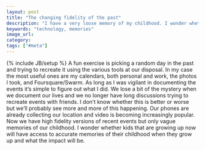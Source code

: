 ```yaml
---
layout: post
title: "The changing fidelity of the past"
description: "I have a very loose memory of my childhood. I wonder whether kids these days will have much higher fidelity versions of theirs as they grow up."
keywords: "technology, memories"
image_url:
category:
tags: ["#meta"]
---
```

{% include JB/setup %}
A fun exercise is picking a random day in the past and trying to recreate it using the various tools at our disposal. In my case the most useful ones are my calendars, both personal and work, the photos I took, and Foursquare/Swarm. As long as I was vigilant in documenting the events it’s simple to figure out what I did. We lose a bit of the mystery when we document our lives and we no longer have long discussions trying to recreate events with friends. I don’t know whether this is better or worse but we’ll probably see more and more of this happening. Our phones are already collecting our location and video is becoming increasingly popular. Now we have high fidelity versions of recent events but only vague memories of our childhood. I wonder whether kids that are growing up now will have access to accurate memories of their childhood when they grow up and what the impact will be.